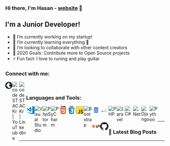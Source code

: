 ### Hi there, I'm Hasan - [website] 👋

## I'm a Junior Developer!
- 🔭 I’m currently working on my startup!
- 🌱 I’m currently learning everything 🤣
- 👯 I’m looking to collaborate with other content creators
- 🥅 2020 Goals: Contribute more to Open Source projects
- ⚡ Fun fact: I love to runing and play guitar

### Connect with me:

[<img align="left" alt="codeSTACKr.com" width="22px" src="https://raw.githubusercontent.com/iconic/open-iconic/master/svg/globe.svg" />][website]
[<img align="left" alt="codeSTACKr | YouTube" width="22px" src="https://cdn.jsdelivr.net/npm/simple-icons@3.4.0/icons/facebook.svg" />][facebook]
[<img align="left" alt="codeSTACKr | LinkedIn" width="22px" src="https://cdn.jsdelivr.net/npm/simple-icons@v3/icons/linkedin.svg" />][linkedin]


<br />

### Languages and Tools:

<img align="left" alt="Visual Studio Code" width="26px" src="https://raw.githubusercontent.com/github/explore/80688e429a7d4ef2fca1e82350fe8e3517d3494d/topics/visual-studio-code/visual-studio-code.png" />
<img align="left" alt="Visual Studio" width="26px" src="https://upload.wikimedia.org/wikipedia/commons/e/e4/Visual_Studio_2013_Logo.svg" />
<img align="left" alt="PhpStorm" width="26px" src="https://upload.wikimedia.org/wikipedia/ru/thumb/c/c8/%D0%9B%D0%BE%D0%B3%D0%BE%D1%82%D0%B8%D0%BF_PhpStorm.svg/70px-%D0%9B%D0%BE%D0%B3%D0%BE%D1%82%D0%B8%D0%BF_PhpStorm.svg.png" />
<img align="left" alt="PyCharm" width="26px" src="https://upload.wikimedia.org/wikipedia/commons/a/a1/PyCharm_Logo.svg" />
<img align="left" alt="HTML5" width="26px" src="https://raw.githubusercontent.com/github/explore/80688e429a7d4ef2fca1e82350fe8e3517d3494d/topics/html/html.png" />
<img align="left" alt="CSS3" width="26px" src="https://raw.githubusercontent.com/github/explore/80688e429a7d4ef2fca1e82350fe8e3517d3494d/topics/css/css.png" />
<img align="left" alt="JavaScript" width="26px" src="https://raw.githubusercontent.com/github/explore/80688e429a7d4ef2fca1e82350fe8e3517d3494d/topics/javascript/javascript.png" />
<img align="left" alt="Bootstrap" width="26px" src="https://i.dlpng.com/static/png/472307_preview.png" />
<img align="left" alt="SQL" width="26px" src="https://raw.githubusercontent.com/github/explore/80688e429a7d4ef2fca1e82350fe8e3517d3494d/topics/sql/sql.png" />
<img align="left" alt="MySQL" width="26px" src="https://raw.githubusercontent.com/github/explore/80688e429a7d4ef2fca1e82350fe8e3517d3494d/topics/mysql/mysql.png" />
<img align="left" alt="PHP" width="26px" src="https://cdn.worldvectorlogo.com/logos/php-1.svg" />
<img align="left" alt="Laravel" width="26px" src="https://cdn.iconscout.com/icon/free/png-512/laravel-226015.png" />
<img align="left" alt="C#" width="26px" src="https://cdn.worldvectorlogo.com/logos/c--4.svg" />
<img align="left" alt=".Net" width="26px" src="https://cdn4.iconfinder.com/data/icons/logos-3/504/ASP.Net-512.png" />
<img align="left" alt="Django" width="26px" src="https://cdn.iconscout.com/icon/free/png-512/django-2-282855.png" />
<img align="left" alt="Python" width="26px" src="https://upload.wikimedia.org/wikipedia/commons/thumb/0/0a/Python.svg/768px-Python.svg.png" />
<img align="left" alt="Git" width="26px" src="https://raw.githubusercontent.com/github/explore/80688e429a7d4ef2fca1e82350fe8e3517d3494d/topics/git/git.png" />
<img align="left" alt="GitHub" width="26px" src="https://raw.githubusercontent.com/github/explore/78df643247d429f6cc873026c0622819ad797942/topics/github/github.png" />

<br />
<br />

---

### 📕 Latest Blog Posts
<!-- BLOG-POST-LIST:START -->
<!-- BLOG-POST-LIST:END -->

---

[website]: https://hasanli.info
[facebook]: https://www.facebook.com/hhesen
[linkedin]: https://www.linkedin.com/in/hasanli-hasan
[github]: https://github.com/hasanlee